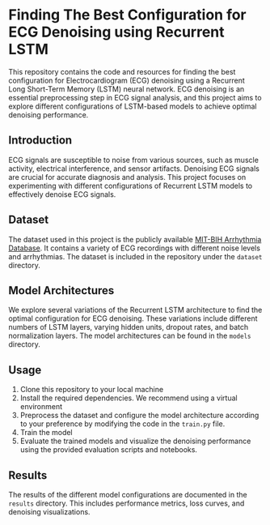# Finding The Best Configuration for ECG Denoising using Recurrent LSTM


This repository contains the code and resources for finding the best configuration for Electrocardiogram (ECG) denoising using a Recurrent Long Short-Term Memory (LSTM) neural network. ECG denoising is an essential preprocessing step in ECG signal analysis, and this project aims to explore different configurations of LSTM-based models to achieve optimal denoising performance.

## Introduction

ECG signals are susceptible to noise from various sources, such as muscle activity, electrical interference, and sensor artifacts. Denoising ECG signals are crucial for accurate diagnosis and analysis. This project focuses on experimenting with different configurations of Recurrent LSTM models to effectively denoise ECG signals.

## Dataset

The dataset used in this project is the publicly available [MIT-BIH Arrhythmia Database](https://physionet.org/static/published-projects/mitdb/mitdb-1.0.0.zip). It contains a variety of ECG recordings with different noise levels and arrhythmias. The dataset is included in the repository under the `dataset` directory.

## Model Architectures

We explore several variations of the Recurrent LSTM architecture to find the optimal configuration for ECG denoising. These variations include different numbers of LSTM layers, varying hidden units, dropout rates, and batch normalization layers. The model architectures can be found in the `models` directory.

## Usage

1. Clone this repository to your local machine
2. Install the required dependencies. We recommend using a virtual environment
3. Preprocess the dataset and configure the model architecture according to your preference by modifying the code in the `train.py` file.
4. Train the model
5. Evaluate the trained models and visualize the denoising performance using the provided evaluation scripts and notebooks.

## Results

The results of the different model configurations are documented in the `results` directory. This includes performance metrics, loss curves, and denoising visualizations.

